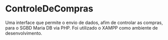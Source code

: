 # ControleDeCompras
Uma interface que permite o envio de dados, afim de controlar as compras, para o SGBD Maria DB via PHP. Foi utilizado o XAMPP como ambiente de desenvolvimento.
